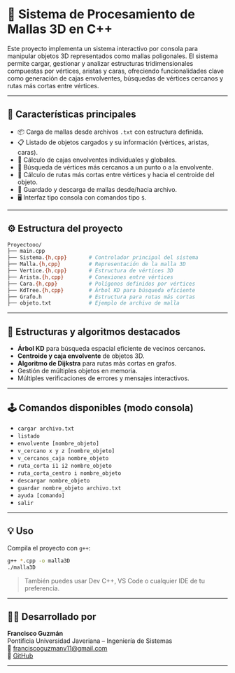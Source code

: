 # 🧊 Sistema de Procesamiento de Mallas 3D en C++

Este proyecto implementa un sistema interactivo por consola para manipular objetos 3D representados como mallas poligonales. El sistema permite cargar, gestionar y analizar estructuras tridimensionales compuestas por vértices, aristas y caras, ofreciendo funcionalidades clave como generación de cajas envolventes, búsquedas de vértices cercanos y rutas más cortas entre vértices.

---

## 🚀 Características principales

- 📦 Carga de mallas desde archivos `.txt` con estructura definida.
- 📋 Listado de objetos cargados y su información (vértices, aristas, caras).
- 🧱 Cálculo de cajas envolventes individuales y globales.
- 📍 Búsqueda de vértices más cercanos a un punto o a la envolvente.
- 📐 Cálculo de rutas más cortas entre vértices y hacia el centroide del objeto.
- 💾 Guardado y descarga de mallas desde/hacia archivo.
- 🖥️ Interfaz tipo consola con comandos tipo `$`.

---

## ⚙️ Estructura del proyecto

```bash
Proyectooo/
├── main.cpp
├── Sistema.{h,cpp}       # Controlador principal del sistema
├── Malla.{h,cpp}         # Representación de la malla 3D
├── Vertice.{h,cpp}       # Estructura de vértices 3D
├── Arista.{h,cpp}        # Conexiones entre vértices
├── Cara.{h,cpp}          # Polígonos definidos por vértices
├── KdTree.{h,cpp}        # Árbol KD para búsqueda eficiente
├── Grafo.h               # Estructura para rutas más cortas
├── objeto.txt            # Ejemplo de archivo de malla
```

---

## 🧠 Estructuras y algoritmos destacados

- **Árbol KD** para búsqueda espacial eficiente de vecinos cercanos.
- **Centroide y caja envolvente** de objetos 3D.
- **Algoritmo de Dijkstra** para rutas más cortas en grafos.
- Gestión de múltiples objetos en memoria.
- Múltiples verificaciones de errores y mensajes interactivos.

---

## 🕹️ Comandos disponibles (modo consola)

- `cargar archivo.txt`
- `listado`
- `envolvente [nombre_objeto]`
- `v_cercano x y z [nombre_objeto]`
- `v_cercanos_caja nombre_objeto`
- `ruta_corta i1 i2 nombre_objeto`
- `ruta_corta_centro i nombre_objeto`
- `descargar nombre_objeto`
- `guardar nombre_objeto archivo.txt`
- `ayuda [comando]`
- `salir`

---

## 💡 Uso

Compila el proyecto con `g++`:

```bash
g++ *.cpp -o malla3D
./malla3D
```

> También puedes usar Dev C++, VS Code o cualquier IDE de tu preferencia.

---

## 👨‍💻 Desarrollado por

**Francisco Guzmán**  
Pontificia Universidad Javeriana – Ingeniería de Sistemas  
📧 franciscoguzmanv11@gmail.com  
🐙 [GitHub](https://github.com/Pacho73G)

---
